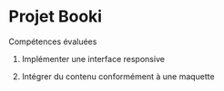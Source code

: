 # Projet Booki

Compétences évaluées


1. Implémenter une interface responsive

2. Intégrer du contenu conformément à une maquette
